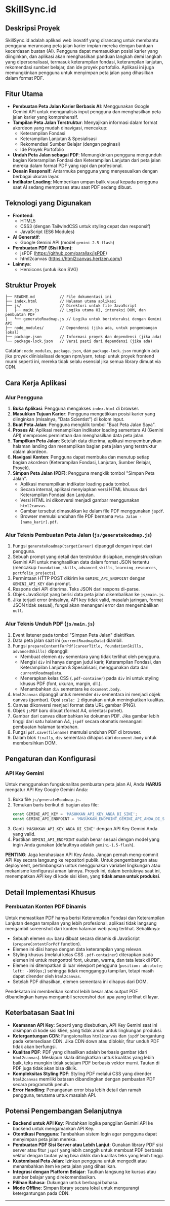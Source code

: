 # SkillSync.id

## Deskripsi Proyek
SkillSync.id adalah aplikasi web inovatif yang dirancang untuk membantu pengguna merancang peta jalan karier impian mereka dengan bantuan kecerdasan buatan (AI). Pengguna dapat memasukkan posisi karier yang diinginkan, dan aplikasi akan menghasilkan panduan langkah demi langkah yang dipersonalisasi, termasuk keterampilan fondasi, keterampilan lanjutan, rekomendasi sumber belajar, dan ide proyek portofolio. Aplikasi ini juga memungkinkan pengguna untuk menyimpan peta jalan yang dihasilkan dalam format PDF.

## Fitur Utama
-   **Pembuatan Peta Jalan Karier Berbasis AI**: Menggunakan Google Gemini API untuk menganalisis input pengguna dan menghasilkan peta jalan karier yang komprehensif.
-   **Tampilan Peta Jalan Terstruktur**: Menyajikan informasi dalam format akordeon yang mudah dinavigasi, mencakup:
    -   Keterampilan Fondasi
    -   Keterampilan Lanjutan & Spesialisasi
    -   Rekomendasi Sumber Belajar (dengan paginasi)
    -   Ide Proyek Portofolio
-   **Unduh Peta Jalan sebagai PDF**: Memungkinkan pengguna mengunduh bagian Keterampilan Fondasi dan Keterampilan Lanjutan dari peta jalan mereka dalam format PDF yang rapi dan profesional.
-   **Desain Responsif**: Antarmuka pengguna yang menyesuaikan dengan berbagai ukuran layar.
-   **Indikator Loading**: Memberikan umpan balik visual kepada pengguna saat AI sedang memproses atau saat PDF sedang dibuat.

## Teknologi yang Digunakan
-   **Frontend**:
    -   HTML5
    -   CSS3 (dengan TailwindCSS untuk styling cepat dan responsif)
    -   JavaScript (ES6 Modules)
-   **AI Generatif**:
    -   Google Gemini API (model `gemini-2.5-flash`)
-   **Pembuatan PDF (Sisi Klien)**:
    -   jsPDF (https://github.com/parallax/jsPDF)
    -   html2canvas (https://html2canvas.hertzen.com/)
-   **Lainnya**:
    -   Heroicons (untuk ikon SVG)

## Struktur Proyek
```
├── README.md           // File dokumentasi ini
├── index.html          // Halaman utama aplikasi
├── js/                 // Direktori untuk file JavaScript
│   ├── main.js         // Logika utama UI, interaksi DOM, dan pembuatan PDF
│   └── generateRoadmap.js // Logika untuk berinteraksi dengan Gemini API
├── node_modules/       // Dependensi (jika ada, untuk pengembangan lokal)
├── package.json        // Informasi proyek dan dependensi (jika ada)
└── package-lock.json   // Versi pasti dari dependensi (jika ada)
```

Catatan: `node_modules`, `package.json`, dan `package-lock.json` mungkin ada jika proyek diinisialisasi dengan npm/yarn, tetapi untuk proyek frontend murni seperti ini, mereka tidak selalu esensial jika semua library dimuat via CDN.

## Cara Kerja Aplikasi

### Alur Pengguna
1.  **Buka Aplikasi**: Pengguna mengakses `index.html` di browser.
2.  **Masukkan Tujuan Karier**: Pengguna mengetikkan posisi karier yang diinginkan (misalnya, "Data Scientist") di kolom input.
3.  **Buat Peta Jalan**: Pengguna mengklik tombol "Buat Peta Jalan Saya".
4.  **Proses AI**: Aplikasi menampilkan indikator loading sementara AI (Gemini API) memproses permintaan dan menghasilkan data peta jalan.
5.  **Tampilkan Peta Jalan**: Setelah data diterima, aplikasi menyembunyikan halaman landing dan menampilkan bagian peta jalan yang terstruktur dalam akordeon.
6.  **Navigasi Konten**: Pengguna dapat membuka dan menutup setiap bagian akordeon (Keterampilan Fondasi, Lanjutan, Sumber Belajar, Proyek).
7.  **Simpan Peta Jalan (PDF)**: Pengguna mengklik tombol "Simpan Peta Jalan".
    -   Aplikasi menampilkan indikator loading pada tombol.
    -   Secara internal, aplikasi menyiapkan versi HTML khusus dari Keterampilan Fondasi dan Lanjutan.
    -   Versi HTML ini dikonversi menjadi gambar menggunakan `html2canvas`.
    -   Gambar tersebut dimasukkan ke dalam file PDF menggunakan `jspdf`.
    -   Browser memulai unduhan file PDF bernama `Peta Jalan - [nama_karir].pdf`.

### Alur Teknis Pembuatan Peta Jalan (`js/generateRoadmap.js`)
1.  Fungsi `generateRoadmap(targetCareer)` dipanggil dengan input dari pengguna.
2.  Sebuah prompt yang detail dan terstruktur disiapkan, menginstruksikan Gemini API untuk menghasilkan data dalam format JSON tertentu (mencakup `foundation_skills`, `advanced_skills`, `learning_resources`, `portfolio_projects`).
3.  Permintaan HTTP POST dikirim ke `GEMINI_API_ENDPOINT` dengan `GEMINI_API_KEY` dan prompt.
4.  Respons dari API diterima. Teks JSON dari respons di-parse.
5.  Objek JavaScript yang berisi data peta jalan dikembalikan ke `js/main.js`.
6.  Jika terjadi error (misalnya, API key tidak valid, masalah jaringan, format JSON tidak sesuai), fungsi akan menangani error dan mengembalikan `null`.

### Alur Teknis Unduh PDF (`js/main.js`)
1.  Event listener pada tombol "Simpan Peta Jalan" diaktifkan.
2.  Data peta jalan saat ini (`currentRoadmapData`) diambil.
3.  Fungsi `prepareContentForPdf(careerTitle, foundationSkills, advancedSkills)` dipanggil:
    -   Membuat elemen `div` sementara yang tidak terlihat oleh pengguna.
    -   Mengisi `div` ini hanya dengan judul karir, Keterampilan Fondasi, dan Keterampilan Lanjutan & Spesialisasi, menggunakan data dari `currentRoadmapData`.
    -   Menerapkan kelas CSS (`.pdf-container`) pada `div` ini untuk styling khusus PDF (font, ukuran, margin, dll.).
    -   Menambahkan `div` sementara ke `document.body`.
4.  `html2canvas` dipanggil untuk merender `div` sementara ini menjadi objek canvas (gambar). Opsi `scale: 2` digunakan untuk meningkatkan kualitas.
5.  Canvas dikonversi menjadi format data URL gambar (PNG).
6.  Objek `jsPDF` baru dibuat (format A4, orientasi potret).
7.  Gambar dari canvas ditambahkan ke dokumen PDF. Jika gambar lebih tinggi dari satu halaman A4, `jspdf` secara otomatis menangani pembuatan halaman tambahan.
8.  Fungsi `pdf.save(filename)` memulai unduhan PDF di browser.
9.  Dalam blok `finally`, `div` sementara dihapus dari `document.body` untuk membersihkan DOM.

## Pengaturan dan Konfigurasi

### API Key Gemini
Untuk menggunakan fungsionalitas pembuatan peta jalan AI, Anda **HARUS** mengatur API Key Google Gemini Anda:
1.  Buka file `js/generateRoadmap.js`.
2.  Temukan baris berikut di bagian atas file:
    ```javascript
    const GEMINI_API_KEY = 'MASUKKAN_API_KEY_ANDA_DI_SINI';
    const GEMINI_API_ENDPOINT = 'MASUKKAN_ENDPOINT_GEMINI_API_ANDA_DI_SINI'; // Contoh: 'https://generativelanguage.googleapis.com/v1beta/models/gemini-1.5-flash:generateContent'
    ```
3.  Ganti `'MASUKKAN_API_KEY_ANDA_DI_SINI'` dengan API Key Gemini Anda yang valid.
4.  Pastikan `GEMINI_API_ENDPOINT` sudah benar sesuai dengan model yang ingin Anda gunakan (defaultnya adalah `gemini-1.5-flash`).

**PENTING**: Jaga kerahasiaan API Key Anda. Jangan pernah meng-commit API Key secara langsung ke repositori publik. Untuk pengembangan atau deployment, pertimbangkan untuk menggunakan variabel lingkungan atau mekanisme konfigurasi aman lainnya. Proyek ini, dalam bentuknya saat ini, menempatkan API key di kode sisi klien, yang **tidak aman untuk produksi**.

## Detail Implementasi Khusus

### Pembuatan Konten PDF Dinamis
Untuk memastikan PDF hanya berisi Keterampilan Fondasi dan Keterampilan Lanjutan dengan tampilan yang lebih profesional, aplikasi tidak langsung mengambil screenshot dari konten halaman web yang terlihat. Sebaliknya:
-   Sebuah elemen `div` baru dibuat secara dinamis di JavaScript (`prepareContentForPdf` function).
-   Elemen ini diisi hanya dengan data keterampilan yang relevan.
-   Styling khusus (melalui kelas CSS `.pdf-container`) diterapkan pada elemen ini untuk mengontrol font, ukuran, warna, dan tata letak di PDF.
-   Elemen ini ditempatkan di luar viewport pengguna (`position: absolute; left: -9999px;`) sehingga tidak mengganggu tampilan, tetapi masih dapat dirender oleh `html2canvas`.
-   Setelah PDF dihasilkan, elemen sementara ini dihapus dari DOM.

Pendekatan ini memberikan kontrol lebih besar atas output PDF dibandingkan hanya mengambil screenshot dari apa yang terlihat di layar.

## Keterbatasan Saat Ini
-   **Keamanan API Key**: Seperti yang disebutkan, API Key Gemini saat ini disimpan di kode sisi klien, yang tidak aman untuk lingkungan produksi.
-   **Ketergantungan CDN**: Fungsionalitas `html2canvas` dan `jspdf` bergantung pada ketersediaan CDN. Jika CDN down atau diblokir, fitur unduh PDF tidak akan berfungsi.
-   **Kualitas PDF**: PDF yang dihasilkan adalah berbasis gambar (dari `html2canvas`). Meskipun skala ditingkatkan untuk kualitas yang lebih baik, teks mungkin tidak setajam PDF berbasis vektor murni. Tautan di PDF juga tidak akan bisa diklik.
-   **Kompleksitas Styling PDF**: Styling PDF melalui CSS yang dirender `html2canvas` memiliki batasan dibandingkan dengan pembuatan PDF secara programatik penuh.
-   **Error Handling**: Penanganan error bisa lebih detail dan ramah pengguna, terutama untuk masalah API.

## Potensi Pengembangan Selanjutnya
-   **Backend untuk API Key**: Pindahkan logika panggilan Gemini API ke backend untuk mengamankan API Key.
-   **Otentikasi Pengguna**: Tambahkan sistem login agar pengguna dapat menyimpan peta jalan mereka.
-   **Pembuatan PDF Sisi Server atau Lebih Lanjut**: Gunakan library PDF sisi server atau fitur `jspdf` yang lebih canggih untuk membuat PDF berbasis vektor dengan tautan yang bisa diklik dan kualitas teks yang lebih tinggi.
-   **Kustomisasi Peta Jalan**: Izinkan pengguna untuk mengedit atau menambahkan item ke peta jalan yang dihasilkan.
-   **Integrasi dengan Platform Belajar**: Tautkan langsung ke kursus atau sumber belajar yang direkomendasikan.
-   **Pilihan Bahasa**: Dukungan untuk berbagai bahasa.
-   **Mode Offline**: Simpan library secara lokal untuk mengurangi ketergantungan pada CDN.

---

